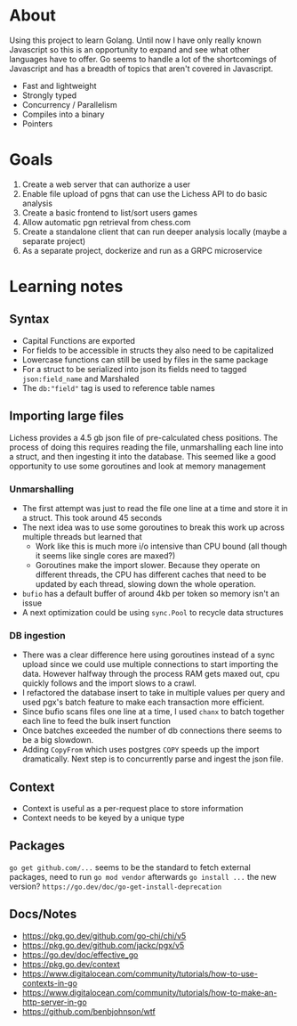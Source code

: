 # About

Using this project to learn Golang. Until now I have only really known Javascript so this is an opportunity to expand and see what other languages have to offer. Go seems to handle a lot of the shortcomings of Javascript and has a breadth of topics that aren't covered in Javascript.

- Fast and lightweight
- Strongly typed
- Concurrency / Parallelism
- Compiles into a binary
- Pointers

# Goals

1. Create a web server that can authorize a user
2. Enable file upload of pgns that can use the Lichess API to do basic analysis
3. Create a basic frontend to list/sort users games
4. Allow automatic pgn retrieval from chess.com
5. Create a standalone client that can run deeper analysis locally (maybe a separate project)
6. As a separate project, dockerize and run as a GRPC microservice

# Learning notes

## Syntax

- Capital Functions are exported
- For fields to be accessible in structs they also need to be capitalized
- Lowercase functions can still be used by files in the same package
- For a struct to be serialized into json its fields need to tagged `json:field_name` and Marshaled
- The `db:"field"` tag is used to reference table names

## Importing large files

Lichess provides a 4.5 gb json file of pre-calculated chess positions. The process of doing this requires reading the file, unmarshalling each line into a struct, and then ingesting it into the database. This seemed like a good opportunity to use some goroutines and look at memory management

### Unmarshalling

- The first attempt was just to read the file one line at a time and store it in a struct. This took around 45 seconds
- The next idea was to use some goroutines to break this work up across multiple threads but learned that
  - Work like this is much more i/o intensive than CPU bound (all though it seems like single cores are maxed?)
  - Goroutines make the import slower. Because they operate on different threads, the CPU has different caches that need to be updated by each thread, slowing down the whole operation.
- `bufio` has a default buffer of around 4kb per token so memory isn't an issue
- A next optimization could be using `sync.Pool` to recycle data structures

### DB ingestion

- There was a clear difference here using goroutines instead of a sync upload since we could use multiple connections to start importing the data. However halfway through the process RAM gets maxed out, cpu quickly follows and the import slows to a crawl.
- I refactored the database insert to take in multiple values per query and used pgx's batch feature to make each transaction more efficient.
- Since bufio scans files one line at a time, I used `chanx` to batch together each line to feed the bulk insert function
- Once batches exceeded the number of db connections there seems to be a big slowdown.
- Adding `CopyFrom` which uses postgres `COPY` speeds up the import dramatically. Next step is to concurrently parse and ingest the json file.

## Context

- Context is useful as a per-request place to store information
- Context needs to be keyed by a unique type

## Packages

`go get github.com/...` seems to be the standard to fetch external packages, need to run `go mod vendor` afterwards
`go install ...` the new version? `https://go.dev/doc/go-get-install-deprecation`

## Docs/Notes

- https://pkg.go.dev/github.com/go-chi/chi/v5
- https://pkg.go.dev/github.com/jackc/pgx/v5
- https://go.dev/doc/effective_go
- https://pkg.go.dev/context
- https://www.digitalocean.com/community/tutorials/how-to-use-contexts-in-go
- https://www.digitalocean.com/community/tutorials/how-to-make-an-http-server-in-go
- https://github.com/benbjohnson/wtf
